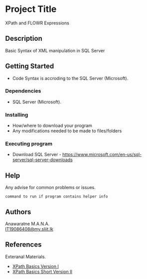 # Project Title

XPath and FLOWR Expressions

## Description

Basic Syntax of XML manipulation in SQL Server

## Getting Started
* Code Syntax is accroding to the SQL Server (Microsoft).

### Dependencies

* SQL Server (Microsoft).


### Installing

* How/where to download your program
* Any modifications needed to be made to files/folders

### Executing program

* Download SQL Server - https://www.microsoft.com/en-us/sql-server/sql-server-downloads


## Help

Any advise for common problems or issues.
```
command to run if program contains helper info
```

## Authors

Anawaratne M.A.N.A.   
[IT19086408@my.sliit.lk](it19086408@my.sliit.lk)


## References

Exteranal Materials.

* [XPath Basics Version I](https://www.youtube.com/watch?v=WggVR4YI5oI)
* [XPath Basics Short Version II](https://www.youtube.com/watch?v=U-MZJ6rbqi4)
